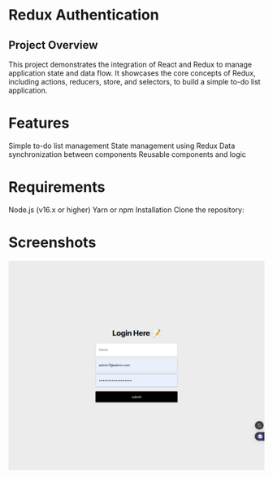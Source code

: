 # Redux Authentication

## Project Overview

This project demonstrates the integration of React and Redux to manage application state and data flow. It showcases the core concepts of Redux, including actions, reducers, store, and selectors, to build a simple to-do list application.

# Features

Simple to-do list management
State management using Redux
Data synchronization between components
Reusable components and logic

# Requirements
Node.js (v16.x or higher)
Yarn or npm
Installation
Clone the repository:

# Screenshots
![Alt text](./redux-authentication.png "redux practice")
